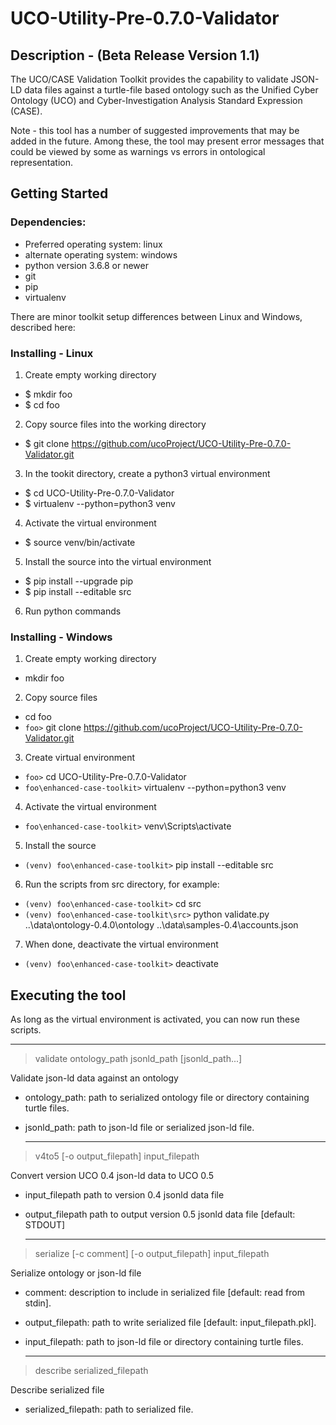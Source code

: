 # UCO-Utility-Pre-0.7.0-Validator

## Description -  (Beta Release  Version 1.1)

The UCO/CASE Validation Toolkit provides the capability to validate JSON-LD data files against a turtle-file based ontology such as the Unified Cyber Ontology (UCO) and Cyber-Investigation Analysis Standard Expression (CASE).

Note - this tool has a number of suggested improvements that may be added in the future. Among these, the tool may present error messages that could be viewed by some as warnings vs errors in ontological representation.

## Getting Started

### Dependencies:
* Preferred operating system: linux
* alternate operating system: windows
* python version 3.6.8 or newer
* git
* pip
* virtualenv

There are minor toolkit setup differences between Linux and Windows, described here:


### Installing - Linux

1.  Create empty working directory
* $ mkdir foo
* $ cd foo

2.  Copy source files into the working directory
* $ git clone https://github.com/ucoProject/UCO-Utility-Pre-0.7.0-Validator.git

3.  In the tookit directory, create a python3 virtual environment
* $ cd UCO-Utility-Pre-0.7.0-Validator
* $ virtualenv --python=python3 venv

4.  Activate the virtual environment
* $ source venv/bin/activate

5.  Install the source into the virtual environment
* $ pip install --upgrade pip
* $ pip install --editable src

6.  Run python commands


### Installing - Windows

1. Create empty working directory
 * mkdir foo
2. Copy source files
 *  cd foo
 * `foo>` git clone https://github.com/ucoProject/UCO-Utility-Pre-0.7.0-Validator.git
3. Create virtual environment
 * `foo>` cd UCO-Utility-Pre-0.7.0-Validator
 * `foo\enhanced-case-toolkit>` virtualenv --python=python3 venv
4. Activate the virtual environment
 * `foo\enhanced-case-toolkit>` venv\Scripts\activate
5. Install the source
 * `(venv) foo\enhanced-case-toolkit>` pip install --editable src
6. Run the scripts from src directory, for example:
 * `(venv) foo\enhanced-case-toolkit>` cd src
 * `(venv) foo\enhanced-case-toolkit\src>` python validate.py ..\data\ontology-0.4.0\ontology ..\data\samples-0.4\accounts.json
7. When done, deactivate the virtual environment
 * `(venv) foo\enhanced-case-toolkit>` deactivate

## Executing the tool

As long as the virtual environment is activated, you can now run these scripts.

   -------------------------------------------------------------------
> validate ontology_path jsonld_path [jsonld_path...]

Validate json-ld data against an ontology
* ontology_path:   path to serialized ontology file or directory containing turtle files.
* jsonld_path:     path to json-ld file or serialized json-ld file.



   ------------------------------------------------------------------------------------------
> v4to5 [-o output_filepath] input_filepath

Convert version UCO 0.4 json-ld data to UCO 0.5
* input_filepath   path to version 0.4 jsonld data file
* output_filepath  path to output version 0.5 jsonld data file [default: STDOUT]

   --------------------------------------------------------------------------
 > serialize [-c comment] [-o output_filepath] input_filepath

Serialize ontology or json-ld file

* comment:         description to include in serialized file [default: read from stdin].
* output_filepath: path to write serialized file [default: input_filepath.pkl].
* input_filepath:  path to json-ld file or directory containing turtle files.



   --------------------------------------------
>    describe serialized_filepath

Describe serialized file
* serialized_filepath:  path to serialized file.
